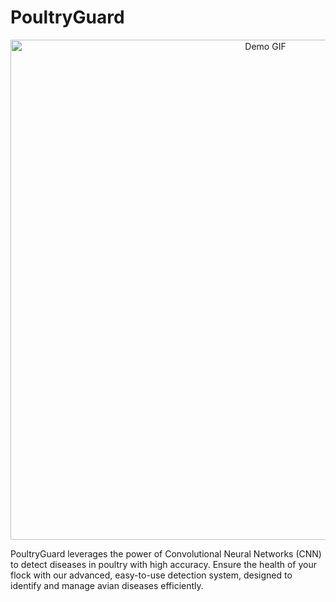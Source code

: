 # PoultryGuard

<div style="text-align: center;">
  <img src="https://i.ibb.co/zJm91bd/giphy.gif" alt="Demo GIF" width="800">
</div>

PoultryGuard leverages the power of Convolutional Neural Networks (CNN) to detect diseases in poultry with high accuracy. Ensure the health of your flock with our advanced, easy-to-use detection system, designed to identify and manage avian diseases efficiently.
